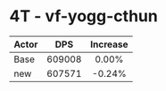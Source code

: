 # 4T - vf-yogg-cthun
| Actor | DPS | Increase |
|---|:---:|:---:|
|Base|609008|0.00%|
|new|607571|-0.24%|
